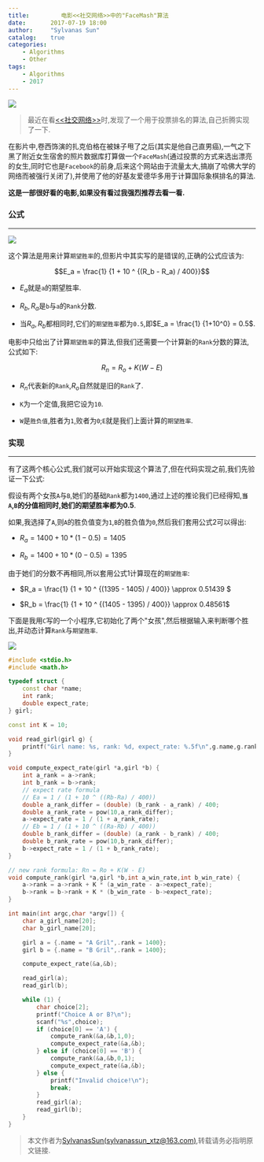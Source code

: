 ```yaml
---
title:         电影<<社交网络>>中的"FaceMash"算法
date:       2017-07-19 18:00
author:     "Sylvanas Sun"
catalog:    true
categories: 
    - Algorithms
    - Other
tags:
    - Algorithms
    - 2017
---
```




![](https://img3.doubanio.com/view/photo/raw/public/p679478005.jpg)

> 最近在看[<<社交网络>>][1]时,发现了一个用于投票排名的算法,自己折腾实现了一下.

在影片中,卷西饰演的扎克伯格在被妹子甩了之后(其实是他自己直男癌),一气之下黑了附近女生宿舍的照片数据库打算做一个`FaceMash`(通过投票的方式来选出漂亮的女生,同时它也是`Facebook`的前身,后来这个网站由于流量太大,搞崩了哈佛大学的网络而被强行关闭了),并使用了他的好基友爱德华多用于计算国际象棋排名的算法.

**这是一部很好看的电影,如果没有看过我强烈推荐去看一看.**



### 公式


----------



![](http://wx4.sinaimg.cn/large/63503acbly1fhpbwf3qy2j20vx0hx74u.jpg)

这个算法是用来计算`期望胜率`的,但影片中其实写的是错误的,正确的公式应该为: 

$$E_a = \frac{1} {1 + 10 ^ {(R_b - R_a) / 400}}$$

 - $E_a$就是`a`的期望胜率.


 - $R_b,R_a$是`b`与`a`的`Rank`分数.


 - 当$R_a,R_b$都相同时,它们的`期望胜率`都为`0.5`,即$E_a = \frac{1} {1+10^0} = 0.5$.

电影中只给出了计算`期望胜率`的算法,但我们还需要一个计算新的`Rank`分数的算法,公式如下: 

$$R_n = R_o + K(W - E)$$

 - $R_n$代表新的`Rank`,$R_o$自然就是旧的`Rank`了.


 - `K`为一个定值,我把它设为`10`.


 - `W`是`胜负值`,胜者为`1`,败者为`0`;`E`就是我们上面计算的`期望胜率`.


### 实现


----------



有了这两个核心公式,我们就可以开始实现这个算法了,但在代码实现之前,我们先验证一下公式: 

假设有两个女孩`A`与`B`,她们的基础`Rank`都为`1400`,通过上述的推论我们已经得知,**`当A`,`B`的分值相同时,她们的期望胜率都为0.5**.

如果,我选择了`A`,则`A`的胜负值变为`1`,`B`的胜负值为`0`,然后我们套用公式2可以得出: 

 - $R_a = 1400 + 10 * (1 - 0.5) = 1405$


 - $R_b = 1400 + 10 * (0 - 0.5) = 1395$

由于她们的分数不再相同,所以套用公式1计算现在的`期望胜率`: 

 - $R_a = \frac{1} {1 + 10 ^ {(1395 - 1405) / 400}} \approx 0.51439 $


 - $R_b = \frac{1} {1 + 10 ^ {(1405 - 1395) / 400}} \approx 0.48561$


下面是我用`C`写的一个小程序,它初始化了两个"女孩",然后根据输入来判断哪个胜出,并动态计算`Rank`与`期望胜率`.

![](http://wx1.sinaimg.cn/mw690/63503acbly1fhpcccyw1bj20di0gcdg7.jpg)


```cpp
#include <stdio.h>
#include <math.h>

typedef struct {
    const char *name;
    int rank;
    double expect_rate;
} girl;

const int K = 10;

void read_girl(girl g) {
    printf("Girl name: %s, rank: %d, expect_rate: %.5f\n",g.name,g.rank,g.expect_rate);
}

void compute_expect_rate(girl *a,girl *b) {
    int a_rank = a->rank;
    int b_rank = b->rank;
    // expect rate formula
    // Ea = 1 / (1 + 10 ^ ((Rb-Ra) / 400))
    double a_rank_differ = (double) (b_rank - a_rank) / 400;
    double a_rank_rate = pow(10,a_rank_differ);
    a->expect_rate = 1 / (1 + a_rank_rate);
    // Eb = 1 / (1 + 10 ^ ((Ra-Rb) / 400))
    double b_rank_differ = (double) (a_rank - b_rank) / 400;
    double b_rank_rate = pow(10,b_rank_differ);
    b->expect_rate = 1 / (1 + b_rank_rate);
}

// new rank formula: Rn = Ro + K(W - E)
void compute_rank(girl *a,girl *b,int a_win_rate,int b_win_rate) {
    a->rank = a->rank + K * (a_win_rate - a->expect_rate);
    b->rank = b->rank + K * (b_win_rate - b->expect_rate);
}

int main(int argc,char *argv[]) {
    char a_girl_name[20];
    char b_girl_name[20];

    girl a = {.name = "A Gril",.rank = 1400};
    girl b = {.name = "B Gril",.rank = 1400};

    compute_expect_rate(&a,&b);

    read_girl(a);
    read_girl(b);

    while (1) {
        char choice[2];
        printf("Choice A or B?\n");
        scanf("%s",choice);
        if (choice[0] == 'A') {
            compute_rank(&a,&b,1,0);
            compute_expect_rate(&a,&b);
        } else if (choice[0] == 'B') {
            compute_rank(&a,&b,0,1);
            compute_expect_rate(&a,&b);
        } else {
            printf("Invalid choice!\n");
            break;
        }
        read_girl(a);
        read_girl(b);
    }
}
```

> 本文作者为[SylvanasSun(sylvanassun_xtz@163.com)][2],转载请务必指明原文链接.


[1]: https://movie.douban.com/subject/3205624/
[2]: https://github.com/SylvanasSun